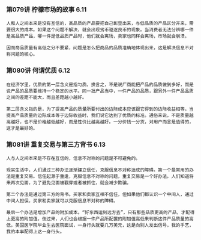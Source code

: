 ### 第079讲 柠檬市场的故事 6.11

`人和人之间本来是没有互信的，高品质的产品要把自己彰显出来，与低品质的产品区分开来，需要很大的成本。如果这个问题不解决，就会出现劣币驱逐良币的现象。当消费者无法分辨哪一件是高品质产品，哪一件是低品质产品时，他们就会离场，卖家也同样会离场，市场就会崩溃。`

`因而商品质量有高低之分不要紧，问题是怎么把商品的品质准确地体现出来，这是解决信息不对称问题的核心。`

### 第080讲 何谓优质 6.12

`在经济学里，优质的第一层含义是指匀质。换言之，不是说厂商能把产品的品质做到多好，而是说产品的品质要维持一个稳定的水平。同一批产品当中，一件产品的品质，跟另外一件产品品质之间的差距不能大，而且差距越小越好。`

`第二层含义指的是，为了提高产品的质量所要付出的边际成本应该跟它得到的边际收益相等。当提高产品质量的边际成本等于边际收益时，我们说它达到了优质的标准。通俗来说，不是质量越高越好，也不是价格越低越好，而是性价比越高越好。一分价钱一分货，对用户而言是值得的，这才是最好的。`

### 第081讲 重复交易与第三方背书 6.13

`人与人之间本来是不存在互信的，信息不对称的问题是不可避免的。`

`现实生活中，人们通过三种办法逐渐建立信任，克服信息不对称造成的障碍。第一个最常用的办法是重复交易。信任起源于重逢，克服信息不对称的问题，重复交易是一个好办法。人们知道将来再次见面，为了避免见面被戳穿或者被抓住，就会减少欺骗。`

`第二个办法是通过第三方的背书。买家和卖家互相不信任，但如果他们都认识一个中间人，通过中间人担保，买家和卖家就可以克服信息不对称的障碍。`

`最后一个办法是增加产品的附加成本。“好东西运到远方去”，只有那些品质更高的产品，才配得上更高的附加值。倒过来，人们也会根据一件产品所配置的附加值高低来判断这件产品质量的高低。美国医学院毕业生去医院面试，一身行头就要几万美元，这是向别人发出信号，我的手艺，我的本事配得上这一身行头。`